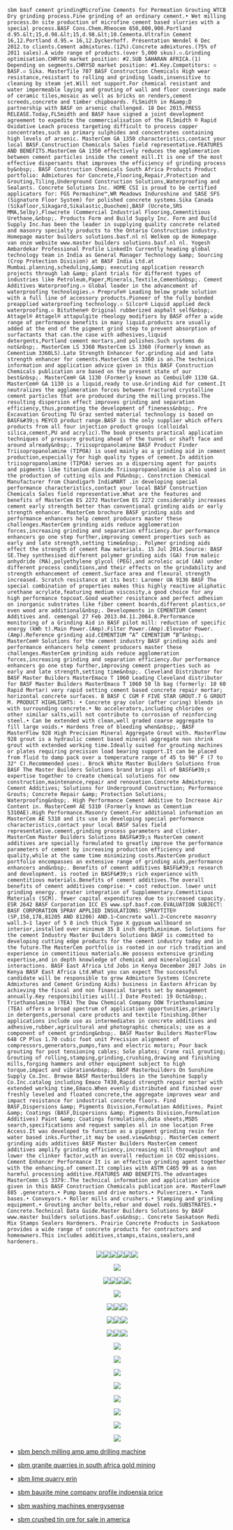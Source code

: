 
```
sbm basf cement grindingMicrofine Cements for Permeation Grouting WTCB Dry grinding process.Fine grinding of an ordinary cement.• Wet milling process.On site production of microfine cement based slurries with a special process.BASF Cons.Chem.Rheocem 650,800,900.Portland d.95.&lt;15,d.98.&lt;15,d.98.&lt;10.Cementa.Ultrafin Cement 16,12.Portland d.95.= 16,12.Dyckerhoff. Présentation Wendel 6 Dec 2012.to clients.Cement admixtures.(12%).Concrete admixtures.(75% of 2011 sales).A wide range of products.(over 5,000 skus).▫.Grinding optimisation.CHRYSO market position: #2.SUB SAHARAN AFRICA.(1) Depending on segments.CHRYSO market position: #1.Key.Competitors: ▫ BASF.▫ Sika. MasterTile 707 BASF Construction Chemicals High wear resistance,resistant to rolling and grinding loads,insensitive to cleaning by steam jet.Will not support.For chemical resistant and water impermeable laying and grouting of wall and floor coverings made of ceramic tiles,mosaic as well as bricks on renders,cement screeds,concrete and timber chipboards. FLSmidth in R&amp;D partnership with BASF on arsenic challenged. 18 Dec 2015.PRESS RELEASE.Today,FLSmidth and BASF have signed a joint development agreement to expedite the commercialisation of the FLSmidth ® Rapid Oxidative Leach process targeting difficult to process copper concentrates,such as primary sulphides and concentrates containing high levels of arsenic. MasterCem GA 1350 characteristics,contact your local BASF.Construction Chemicals Sales field representative.FEATURES AND BENEFITS.MasterCem GA 1350 effectively reduces the agglomeration between cement particles inside the cement mill.It is one of the most effective dispersants that improves the efficiency of grinding process by&nbsp;. BASF Construction Chemicals South Africa Products Product portfolio: Admixtures for Concrete,Flooring,Repair,Protection and Grouting,Tiling,Underground Construction Solutions,Waterproofing and Sealants. Concrete Solutions Inc. HOME CSI is proud to be certified applicators for: FGS Permashine™,WR Meadows Induroshine and SASE SFS (Signature Floor System) for polished concrete systems.Sika Canada (Sikafloor,Sikagard,Sikalastic,Duochem),BASF (Ucrete,SRS MMA,Selby),Flowcrete (Commercial Industrial Flooring,Cementitious Urethane,&nbsp;. Products Form and Build Supply Inc. Form and Build Supply Inc.has been the leader in supplying quality concrete related and masonry specialty products to the Ontario Construction industry. Homepage master builders solutions.basf.nl nl Welkom op de Homepage van onze website www.master builders solutions.basf.nl nl. Yogesh Ambardekar Professional Profile LinkedIn Currently heading global technology team in India as General Manager Technology &amp; Sourcing (Crop Protection Division) at BASF India Ltd.at Mumbai.planning,scheduling,&amp; executing application research projects through lab &amp; plant trials for different types of industries like Petroleum,Paper,Minerals,Textile,Cement&nbsp;. Cement Additives Waterproofing.▫ Global leader in the advancement of waterproofing technologies.▫ Preprufe® Leading below grade solution with a full line of accessory products.Pioneer of the fully bonded preapplied waterproofing technology.▫ Silcor® Liquid applied deck waterproofing.▫ Bituthene® Original rubberized asphalt self&nbsp;. Attagel® Attagel® attapulgite rheology modifiers by BASF offer a wide range of performance benefits in many liquid.products are usually added at the end of the pigment grind step to prevent absorption of surfactants that can.the case with adhesives,liquid detergents,Portland cement mortars,and polishes.Such systems do not&nbsp;. MasterCem LS 3360 MasterCem LS 3360 (Formerly known as Cementium 3360LS).Late Strength Enhancer for.grinding aid and late strength enhancer for cements.MasterCem LS 3360 is an.The technical information and application advice given in this BASF Construction Chemicals publication are based on the present state of our best&nbsp;. MasterCem® GA 1130 (Formerly known as Cembuild® 1130 GA. MasterCem® GA 1130 is a liquid,ready to use.Grinding Aid for cement.It neutralizes the agglomeration forces between fractured crystalline cement particles that are produced during the milling process.The resulting dispersion effect improves grinding and separation efficiency,thus,promoting the development of fineness&nbsp;. Pre Excavation Grouting TU Graz sented material technology is based on BASF&#39;s MEYCO product range.BASF is the only supplier which offers products from all four injection product groups (colloidal silica,cement,PU and acrylic).The book presents practical application techniques of pressure grouting ahead of the tunnel or shaft face and around already&nbsp;. Triisopropanolamine BASF Product Finder Triisopropanolamine (TIPOA) is used mainly as a grinding aid in cement production,especially for high quality types of cement.In addition triisopropanolamine (TIPOA) serves as a dispersing agent for paints and pigments like titanium dioxide.Triisopropanolamine is also used in the production of cutting oils and PU&nbsp;. Constrction Chemical Manufacturer from Chandigarh IndiaMART .in developing special performance characteristics,contact your local BASF Construction Chemicals Sales field representative.What are the features and benefits of MasterCem ES 2272 MasterCem ES 2272 considerably increases cement early strength better than conventional grinding aids or early strength enhancer. MasterCem brochure BASF grinding aids and performance enhancers help cement producers master these challenges.MasterCem grinding aids reduce agglomeration forces,increasing grinding and separation efficiency.Our performance enhancers go one step further,improving cement properties such as early and late strength,setting time&nbsp;. Polymer grinding aids effect the strength of cement Raw materials. 15 Jul 2014.Source: BASF SE.They synthesised different polymer grinding aids (GA) from maleic anhydride (MA),polyethylene glycol (PEG),and acroleic acid (AA) under different process conditions,and their effects on the grindability and strength enhancement of cement.Surface area and flexural strength increased. Scratch resistance at its best: Laromer UA 9136 BASF The special combination of properties makes this highly reactive aliphatic urethane acrylate,featuring medium viscosity,a good choice for any high performance topcoat.Good weather resistance and perfect adhesion on inorganic substrates like fiber cement boards,different plastics,or even wood are additional&nbsp;. Developments in CEMENTIUM Cement Additives and. cemengal 27 Feb 2013.04.11.2004.8.Performance monitoring of a Grinding Aid in BASF pilot mill: reduction of specific energy (kWh t).Main Power.(Amp).Filter Power.(Amp).Elevator Power.(Amp).Reference grinding aid.CEMENTIUM “A” CEMENTIUM “B”&nbsp;. MasterCem® Solutions for the cement industry BASF grinding aids and performance enhancers help cement producers master these challenges.MasterCem grinding aids reduce agglomeration forces,increasing grinding and separation efficiency.Our performance enhancers go one step further,improving cement properties such as early and late strength,setting time&nbsp;. Cleveland Distributor for BASF Master Builders MasterEmaco T 1060 Leading Cleveland distributor for BASF Master Builders MasterEmaco T 1060 50 lb bag (formerly: 10 60 Rapid Mortar) very rapid setting cement based concrete repair mortar; horizontal concrete surfaces. B BASF C CGM F FIVE STAR GROUT.7 G GROUT M. PRODUCT HIGHLIGHTS: • Concrete gray color (after curing) blends in with surrounding concrete.• No accelerators,including chlorides or other similar salts,will not contribute to corrosion of reinforcing steel.• Can be extended with clean,well graded coarse aggregate to fill large voids.• Hardens free of bleeding when&nbsp;. BASF MasterFlow 928 High Precision Mineral Aggregate Grout with. MasterFlow 928 grout is a hydraulic cement based mineral aggregate non shrink grout with extended working time.Ideally suited for grouting machines or plates requiring precision load bearing support.It can be placed from fluid to damp pack over a temperature range of 45 to 90° F (7 to 32° C).Recommended uses:. Brock White Master Builders Solutions from BASF The Master Builders Solutions brand brings all of BASF&#39;s expertise together to create chemical solutions for new construction,maintenance,repair and renovation.Concrete Admixtures; Cement Additives; Solutions for Underground Construction; Performance Grouts; Concrete Repair &amp; Protection Solutions; Waterproofing&nbsp;. High Performance Cement Additive to Increase Air Content in. MasterCem® AE 5310 (Formerly known as Cementium 5310AE).High Performance.Masonry Cement.For additional information on MasterCem AE 5310 and its use in developing special performance characteristics,contact your local BASF Sales field representative.cement,grinding process parameters and clinker. MasterCem Master Builders Solutions BASF&#39;s MasterCem cement additives are specially formulated to greatly improve the performance parameters of cement by increasing production efficiency and quality,while at the same time minimizing costs.MasterCem product portfolio encompasses an extensive range of grinding aids,performance enhancers and&nbsp;. Benefits of cement additives BASF&#39;s research and development. is rooted in BASF&#39;s rich experience with cementitious materials.Benefits of cement additives.The overall benefits of cement additives comprise: • cost reduction. lower unit grinding energy. greater integration of Supplementary.Cementitious Materials (SCM). fewer capital expenditures due to increased capacity. ESR 2642 BASF Corporation ICC ES www.spf.basf.com.EVALUATION SUBJECT: BASF CORPORATION SPRAY APPLIED INSULATIONS: SPRAYTITE® (SP,158,178,81205 AND 81206) AND.1—Concrete wall.2—Concrete masonry wall.3—1 layer of 5 8 inch thick Type X gypsum wallboard on interior,installed over minimum 35 8 inch depth,minimum. Solutions for the cement Industry Master Builders Solutions BASF is committed to developing cutting edge products for the cement industry today and in the future.The MasterCem portfolio is rooted in our rich tradition and experience in cementitious materials.We possess extensive grinding expertise,and in depth knowledge of chemical and mineralogical interactions. BASF East Africa Ltd Jobs in Kenya December 2017 Jobs in Kenya BASF East Africa Ltd.What you can expect The successful candidate will be responsible to grow Admixture Systems (Concrete Admixtures and Cement Grinding Aids) business in Eastern African by achieving the fiscal and non financial targets set by management annually.Key responsibilities will[.] Date Posted: 19 Oct&nbsp;. Triethanolamine (TEA) The Dow Chemical Company DOW Triethanolamine (TEA) offers a broad spectrum of application opportunities,primarily in detergents,personal care products and textile finishing.Other applications include use as intermediates in concrete additives and adhesive,rubber,agricultural and photographic chemicals; use as a component of cement grinding&nbsp;. BASF Master Builders MasterFlow 648 CP Plus 1.70 cubic foot unit Precision alignment of compressors,generators,pumps,fans and electric motors; Pour back grouting for post tensioning cables; Sole plates; Crane rail grouting; Grouting of rolling,stamping,grinding,crushing,drawing and finishing mills,forging hammers and other equipment subject to high torque,impact and vibration&nbsp;. BASF Masterbuilders On Sunshine Supply Co.Inc. Browse BASF Masterbuilders in the Sunshine Supply Co.Inc.catalog including Emaco T430,Rapid strength repair mortar with extended working time,Emaco.When evenly distributed and finished over freshly leveled and floated concrete,the aggregate improves wear and impact resistance for industrial concrete floors. Find BASF,Dispersions &amp; Pigments Division,Formulation Additives. Paint &amp; Coatings (BASF,Dispersions &amp; Pigments Division,Formulation Additives) Paint &amp; Coatings formulations,data sheets,MSDS search,specifications and request samples all in one location Free Access.It was developed to function as a pigment grinding resin for water based inks.Further,it may be used.view&nbsp;. MasterCem cement grinding aids additives BASF Master Builders MasterCem cement additives amplify grinding efficiency,increasing mill throughput and lower the clinker factor,with an overall reduction in CO2 emissions. Cement Enhancer Performance It is an effective grinding agent together with the enhancing.of cement.It complies with ASTM C465 99 as a non harmful processing additive.FEATURES AND BENEFITS.The advantages MasterCemn LS 3379:.The technical information and application advice given in this BASF Construction Chemicals publication are. MasterFlow® 885 .generators.• Pump bases and drive motors.• Pulverizers.• Tank bases.• Conveyors.• Roller mills and crushers.• Stamping and grinding equipment.• Grouting anchor bolts,rebar and dowel rods.SUBSTRATES.• Concrete.Technical Data Guide.Master Builders Solutions by BASF www.master builders solutions.basf.us&nbsp;. Concrete Saskatoon Redi Mix Stamps Sealers Hardeners. Prairie Concrete Products in Saskatoon provides a wide range of concrete products for contractors and homeowners.This includes additives,stamps,stains,sealers,and hardeners. 
```

<div align="center">
  
<a rel="nofollow" href="https://m.shibang-china.com?f=github&k=sbm+basf+cement+grinding"><img src="https://static.shibang-china.com/en/l.png"></a><img src="https://static.shibang-china.com/en/hw.png"><a rel="nofollow" href="https://m.shibang-china.com/product/?f=github&k=sbm+basf+cement+grinding"><img src="https://static.shibang-china.com/en/p.png"></a><a rel="nofollow" href="https://m.shibang-china.com/cases/?f=github&k=sbm+basf+cement+grinding"><img src="https://static.shibang-china.com/en/c.png"></a><a rel="nofollow" href="https://m.shibang-china.com/news/?f=github&k=sbm+basf+cement+grinding"><img src="https://static.shibang-china.com/en/n.png"></a><a rel="nofollow" href="https://m.shibang-china.com?f=github&k=sbm+basf+cement+grinding"><img src="https://static.shibang-china.com/en/m.png"></a>

<a rel="nofollow" href="https://m.shibang-china.com/product/?f=github&k=sbm+basf+cement+grinding"><img src="https://static.shibang-china.com/en/b.jpg"></a>
  
<a rel="nofollow" href="https://m.shibang-china.com/solution-aggregate.html?f=github&k=sbm+basf+cement+grinding"><img src="https://static.shibang-china.com/en/a.jpg"></a><a rel="nofollow" href="https://m.shibang-china.com/solution-mine.html?f=github&k=sbm+basf+cement+grinding"><img src="https://static.shibang-china.com/en/m.jpg"></a><a rel="nofollow" href="https://m.shibang-china.com/solution-mill.html?f=github&k=sbm+basf+cement+grinding"><img src="https://static.shibang-china.com/en/g.jpg"></a><a rel="nofollow" href="https://m.shibang-china.com/solution-epc.html?f=github&k=sbm+basf+cement+grinding"><img src="https://static.shibang-china.com/en/e.jpg"></a>

<a rel="nofollow" href="https://m.shibang-china.com/product/?f=github&k=sbm+basf+cement+grinding"><img src="https://static.shibang-china.com/en/a-p.png"></a>

<a rel="nofollow" href="https://m.shibang-china.com/product/crusher/c6x.html?f=github&k=sbm+basf+cement+grinding"><img src="https://static.shibang-china.com/en/j.jpg"></a><a rel="nofollow" href="https://m.shibang-china.com/product/crusher/ci5x.html?f=github&k=sbm+basf+cement+grinding"><img src="https://static.shibang-china.com/en/i.jpg"></a><a rel="nofollow" href="https://m.shibang-china.com/product/crusher/hst.html?f=github&k=sbm+basf+cement+grinding"><img src="https://static.shibang-china.com/en/c.jpg"></a>

<a rel="nofollow" href="https://m.shibang-china.com/product/mill/mtw.html?f=github&k=sbm+basf+cement+grinding"><img src="https://static.shibang-china.com/en/mtw.jpg"></a><a rel="nofollow" href="https://m.shibang-china.com/product/mill/scm.html?f=github&k=sbm+basf+cement+grinding"><img src="https://static.shibang-china.com/en/scm.jpg"></a><a rel="nofollow" href="https://m.shibang-china.com/product/mill/lm.html?f=github&k=sbm+basf+cement+grinding"><img src="https://static.shibang-china.com/en/lm.jpg"></a>

<a rel="nofollow" href="https://m.shibang-china.com/product/sand/vsi6x.html?f=github&k=sbm+basf+cement+grinding"><img src="https://static.shibang-china.com/en/6x.jpg"></a><a rel="nofollow" href="https://m.shibang-china.com/product/sand/vu.html?f=github&k=sbm+basf+cement+grinding"><img src="https://static.shibang-china.com/en/vu.jpg"></a><a rel="nofollow" href="https://m.shibang-china.com/product/mobile/klun.html?f=github&k=sbm+basf+cement+grinding"><img src="https://static.shibang-china.com/en/k.jpg"></a>

<a rel="nofollow" href="https://m.shibang-china.com/cases/?f=github&k=sbm+basf+cement+grinding"><img src="https://static.shibang-china.com/en/case.png"></a>

<a rel="nofollow" href="https://m.shibang-china.com/cases/aggregate/202.html?f=github&k=sbm+basf+cement+grinding"><img src="https://static.shibang-china.com/en/c-1.jpg"></a>

<a rel="nofollow" href="https://m.shibang-china.com/cases/aggregate/203.html?f=github&k=sbm+basf+cement+grinding"><img src="https://static.shibang-china.com/en/c-2.jpg"></a>

<a rel="nofollow" href="https://m.shibang-china.com/cases/mill/123.html?f=github&k=sbm+basf+cement+grinding"><img src="https://static.shibang-china.com/en/c-3.jpg"></a>

<a rel="nofollow" href="https://m.shibang-china.com/contact_us.html?f=github&k=sbm+basf+cement+grinding"><img src="https://static.shibang-china.com/en/contact.png"></a>

<a rel="nofollow" href="https://swt.shibang-china.com/?f=github&k=sbm+basf+cement+grinding"><img src="https://static.shibang-china.com/en/chat.png"></a>

<a rel="nofollow" href="https://whatsapp.shibangsoft.com/WhatsApp.php?f=github&k=sbm+basf+cement+grinding"><img src="https://static.shibang-china.com/en/whatsapp.png"></a>

<a rel="nofollow" href="https://m.shibang-china.com/?f=github&k=sbm+basf+cement+grinding"><img src="https://static.shibang-china.com/en/website.png"></a>

</div>


* [sbm bench milling amp amp drilling machine](sbm%20bench%20milling%20amp%20amp%20drilling%20machine.md)

* [sbm granite quarries in south africa gold mining](sbm%20granite%20quarries%20in%20south%20africa%20gold%20mining.md)

* [sbm lime quarry erin](sbm%20lime%20quarry%20erin.md)

* [sbm bauxite mine company profile indoensia price](sbm%20bauxite%20mine%20company%20profile%20indoensia%20price.md)

* [sbm washing machines energysense](sbm%20washing%20machines%20energysense.md)

* [sbm crushed tin ore for sale in america](sbm%20crushed%20tin%20ore%20for%20sale%20in%20america.md)